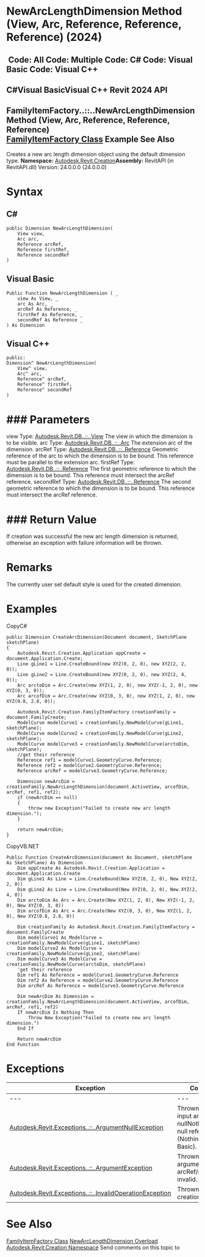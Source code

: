 # NewArcLengthDimension Method (View, Arc, Reference, Reference, Reference) (2024)

﻿
 Code: All Code: Multiple Code: C# Code: Visual Basic Code: Visual C++   
---  
C#Visual BasicVisual C++
Revit 2024 API  
---  
FamilyItemFactory..::..NewArcLengthDimension Method (View, Arc, Reference, Reference, Reference)  
[FamilyItemFactory Class](a7622967-1381-c17f-ed04-1ebe40da0440.md "FamilyItemFactory Class") Example See Also  
---  
Creates a new arc length dimension object using the default dimension type.
**Namespace:** [Autodesk.Revit.Creation](ded320da-058a-4edd-0418-0582389559a7.md "Autodesk.Revit.Creation Namespace")**Assembly:** RevitAPI (in RevitAPI.dll) Version: 24.0.0.0 (24.0.0.0)
# Syntax
C#  
---  
```text
public Dimension NewArcLengthDimension(
	View view,
	Arc arc,
	Reference arcRef,
	Reference firstRef,
	Reference secondRef
)
```
  
Visual Basic  
---  
```text
Public Function NewArcLengthDimension ( _
	view As View, _
	arc As Arc, _
	arcRef As Reference, _
	firstRef As Reference, _
	secondRef As Reference _
) As Dimension
```
  
Visual C++  
---  
```text
public:
Dimension^ NewArcLengthDimension(
	View^ view, 
	Arc^ arc, 
	Reference^ arcRef, 
	Reference^ firstRef, 
	Reference^ secondRef
)
```
  
# ### Parameters
view
    Type: [Autodesk.Revit.DB..::..View](fb92a4e7-f3a7-ef14-e631-342179b18de9.md "View Class") The view in which the dimension is to be visible. 
arc
    Type: [Autodesk.Revit.DB..::..Arc](1f5f541e-9335-aef3-0e75-59eed9ae2221.md "Arc Class") The extension arc of the dimension. 
arcRef
    Type: [Autodesk.Revit.DB..::..Reference](d28155ae-817b-1f31-9c3f-c9c6a28acc0d.md "Reference Class") Geometric reference of the arc to which the dimension is to be bound. This reference must be parallel to the extension arc.
firstRef
    Type: [Autodesk.Revit.DB..::..Reference](d28155ae-817b-1f31-9c3f-c9c6a28acc0d.md "Reference Class") The first geometric reference to which the dimension is to be bound. This reference must intersect the arcRef reference.
secondRef
    Type: [Autodesk.Revit.DB..::..Reference](d28155ae-817b-1f31-9c3f-c9c6a28acc0d.md "Reference Class") The second geometric reference to which the dimension is to be bound. This reference must intersect the arcRef reference.
# ### Return Value
If creation was successful the new arc length dimension is returned, otherwise an exception with failure information will be thrown.
# Remarks
The currently user set default style is used for the created dimension. 
# Examples
CopyC#
```text
public Dimension CreateArcDimension(Document document, SketchPlane sketchPlane)
{
    Autodesk.Revit.Creation.Application appCreate = document.Application.Create;
    Line gLine1 = Line.CreateBound(new XYZ(0, 2, 0), new XYZ(2, 2, 0));
    Line gLine2 = Line.CreateBound(new XYZ(0, 2, 0), new XYZ(2, 4, 0));
    Arc arctoDim = Arc.Create(new XYZ(1, 2, 0), new XYZ(-1, 2, 0), new XYZ(0, 3, 0));
    Arc arcofDim = Arc.Create(new XYZ(0, 3, 0), new XYZ(1, 2, 0), new XYZ(0.8, 2.8, 0));

    Autodesk.Revit.Creation.FamilyItemFactory creationFamily = document.FamilyCreate;
    ModelCurve modelCurve1 = creationFamily.NewModelCurve(gLine1, sketchPlane);
    ModelCurve modelCurve2 = creationFamily.NewModelCurve(gLine2, sketchPlane);
    ModelCurve modelCurve3 = creationFamily.NewModelCurve(arctoDim, sketchPlane);
    //get their reference
    Reference ref1 = modelCurve1.GeometryCurve.Reference;
    Reference ref2 = modelCurve2.GeometryCurve.Reference;
    Reference arcRef = modelCurve3.GeometryCurve.Reference;

    Dimension newArcDim = creationFamily.NewArcLengthDimension(document.ActiveView, arcofDim, arcRef, ref1, ref2);
    if (newArcDim == null)
    {
        throw new Exception("Failed to create new arc length dimension.");
    }

    return newArcDim;
}
```

CopyVB.NET
```text
Public Function CreateArcDimension(document As Document, sketchPlane As SketchPlane) As Dimension
    Dim appCreate As Autodesk.Revit.Creation.Application = document.Application.Create
    Dim gLine1 As Line = Line.CreateBound(New XYZ(0, 2, 0), New XYZ(2, 2, 0))
    Dim gLine2 As Line = Line.CreateBound(New XYZ(0, 2, 0), New XYZ(2, 4, 0))
    Dim arctoDim As Arc = Arc.Create(New XYZ(1, 2, 0), New XYZ(-1, 2, 0), New XYZ(0, 3, 0))
    Dim arcofDim As Arc = Arc.Create(New XYZ(0, 3, 0), New XYZ(1, 2, 0), New XYZ(0.8, 2.8, 0))

    Dim creationFamily As Autodesk.Revit.Creation.FamilyItemFactory = document.FamilyCreate
    Dim modelCurve1 As ModelCurve = creationFamily.NewModelCurve(gLine1, sketchPlane)
    Dim modelCurve2 As ModelCurve = creationFamily.NewModelCurve(gLine2, sketchPlane)
    Dim modelCurve3 As ModelCurve = creationFamily.NewModelCurve(arctoDim, sketchPlane)
    'get their reference
    Dim ref1 As Reference = modelCurve1.GeometryCurve.Reference
    Dim ref2 As Reference = modelCurve2.GeometryCurve.Reference
    Dim arcRef As Reference = modelCurve3.GeometryCurve.Reference

    Dim newArcDim As Dimension = creationFamily.NewArcLengthDimension(document.ActiveView, arcofDim, arcRef, ref1, ref2)
    If newArcDim Is Nothing Then
        Throw New Exception("Failed to create new arc length dimension.")
    End If

    Return newArcDim
End Function
```

# Exceptions
| Exception | Condition |
| --- | --- |
| --- | --- |
| [Autodesk.Revit.Exceptions..::..ArgumentNullException](631e1424-60f4-929b-4e52-dda9dcd26316.md "ArgumentNullException Class") | Thrown when any input argument is nullNothingnullptra null reference (Nothing in Visual Basic). |
| [Autodesk.Revit.Exceptions..::..ArgumentException](2e6e4206-97a8-dd4b-df5d-4269f4bb6088.md "ArgumentException Class") | Thrown when the argument arcRef/ref1/ref2 is invalid. |
| [Autodesk.Revit.Exceptions..::..InvalidOperationException](9e715f03-3884-e539-4dd6-8d7545733adc.md "InvalidOperationException Class") | Thrown when the creation failed. |

# See Also
[FamilyItemFactory Class](a7622967-1381-c17f-ed04-1ebe40da0440.md "FamilyItemFactory Class")
[NewArcLengthDimension Overload](50f0d023-395e-259c-3569-28772831ce13.md "NewArcLengthDimension Method")
[Autodesk.Revit.Creation Namespace](ded320da-058a-4edd-0418-0582389559a7.md "Autodesk.Revit.Creation Namespace")
Send comments on this topic to 